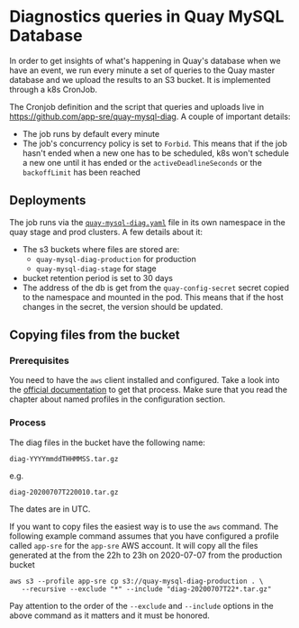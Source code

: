 # Diagnostics queries in Quay MySQL Database

In order to get insights of what's happening in Quay's database when we have an event, we run every minute a set of queries to the Quay master database and we upload the results to an S3 bucket.  It is implemented through a k8s CronJob.

The Cronjob definition and the script that queries and uploads live in https://github.com/app-sre/quay-mysql-diag. A couple of important details:

* The job runs by default every minute
* The job's concurrency policy is set to `Forbid`. This means that if the job hasn't ended when a new one has to be scheduled, k8s won't schedule a new one until it has ended or the `activeDeadlineSeconds` or the `backoffLimit` has been reached

## Deployments

The job runs via the [`quay-mysql-diag.yaml`](/data/services/quayio/saas/quay-mysql-diag.yaml) file in its own namespace in the quay stage and prod clusters. A few details about it:

* The s3 buckets where files are stored are:
  * `quay-mysql-diag-production` for production
  * `quay-mysql-diag-stage` for stage
* bucket retention period is set to 30 days
* The address of the db is get from the `quay-config-secret` secret copied to the namespace and mounted in the pod. This means that if the host changes in the secret, the version should be updated.

## Copying files from the bucket

### Prerequisites

You need to have the `aws` client installed and configured. Take a look into the [official documentation](https://docs.aws.amazon.com/cli/latest/userguide/cli-chap-welcome.html) to get that process. Make sure that you read the chapter about named profiles in the configuration section.

### Process

The diag files in the bucket have the following name:

```
diag-YYYYmmddTHHMMSS.tar.gz
```

e.g.

```
diag-20200707T220010.tar.gz
```

The dates are in UTC.

If you want to copy files the easiest way is to use the `aws` command. The following example command assumes that you have configured a profile called `app-sre` for the `app-sre` AWS account. It will copy all the files generated at the from the 22h to 23h on 2020-07-07 from the production bucket

```
aws s3 --profile app-sre cp s3://quay-mysql-diag-production . \
   --recursive --exclude "*" --include "diag-20200707T22*.tar.gz"
```

Pay attention to the order of the `--exclude` and `--include` options in the above command as it matters and it must be honored.
